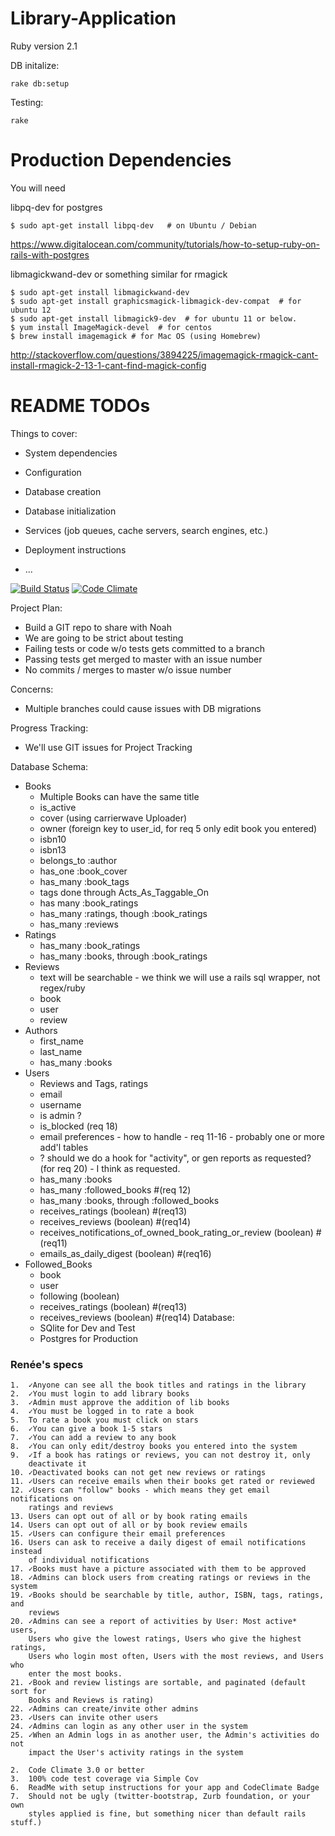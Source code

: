 Library-Application
===================

Ruby version 2.1

DB initalize:
```
rake db:setup
```

Testing:
```
rake
```

Production Dependencies
=======================
You will need 

libpq-dev for postgres
```
$ sudo apt-get install libpq-dev   # on Ubuntu / Debian
```
https://www.digitalocean.com/community/tutorials/how-to-setup-ruby-on-rails-with-postgres

libmagickwand-dev or something similar for rmagick
```
$ sudo apt-get install libmagickwand-dev 
$ sudo apt-get install graphicsmagick-libmagick-dev-compat  # for ubuntu 12
$ sudo apt-get install libmagick9-dev  # for ubuntu 11 or below.
$ yum install ImageMagick-devel  # for centos
$ brew install imagemagick # for Mac OS (using Homebrew)
```

http://stackoverflow.com/questions/3894225/imagemagick-rmagick-cant-install-rmagick-2-13-1-cant-find-magick-config

README TODOs
=======================

Things to cover:

* System dependencies

* Configuration

* Database creation

* Database initialization

* Services (job queues, cache servers, search engines, etc.)

* Deployment instructions

* ...

[![Build Status](https://travis-ci.org/Rails-Summer-Project-Noah-and-Matt/Library-Application.png?branch=master)](https://travis-ci.org/Rails-Summer-Project-Noah-and-Matt/Library-Application)
[![Code Climate](https://codeclimate.com/github/Rails-Summer-Project-Noah-and-Matt/Library-Application.png)](https://codeclimate.com/github/Rails-Summer-Project-Noah-and-Matt/Library-Application)


Project Plan: 
  - Build a GIT repo to share with Noah
  - We are going to be strict about testing
  - Failing tests or code w/o tests gets committed to a branch
  - Passing tests get merged to master with an issue number
  - No commits / merges to master w/o issue number

Concerns:
  - Multiple branches could cause issues with DB migrations

Progress Tracking:
  - We'll use GIT issues for Project Tracking

Database Schema:
  - Books
    - Multiple Books can have the same title
    - is_active
    - cover (using carrierwave Uploader)
    - owner (foreign key to user_id, for req 5 only edit book you entered)
    - isbn10
    - isbn13
    - belongs_to :author
    - has_one :book_cover
    - has_many :book_tags
    - tags done through Acts_As_Taggable_On
    - has many :book_ratings
    - has_many :ratings, though :book_ratings
    - has_many :reviews
  - Ratings
    - has_many :book_ratings
    - has_many :books, through :book_ratings
  - Reviews
    - text will be searchable - we think we will use a rails sql wrapper,
      not regex/ruby
    - book
    - user
    - review
  - Authors 
    - first_name
    - last_name
    - has_many :books
  - Users
    - Reviews and Tags, ratings
    - email
    - username
    - is admin ?
    - is_blocked (req 18)
    - email preferences - how to handle - req 11-16 - probably one or more 
      add'l tables
    - ? should we do a hook for "activity", or gen reports as requested?
      (for req 20) - I think as requested.
    - has_many :books
    - has_many :followed_books           #(req 12)
    - has_many :books, through :followed_books
    - receives_ratings (boolean)  #(req13)
    - receives_reviews (boolean)  #(req14)
    - receives_notifications_of_owned_book_rating_or_review (boolean) #(req11)
    - emails_as_daily_digest (boolean) #(req16)
  - Followed_Books
    - book
    - user
    - following (boolean)
    - receives_ratings (boolean)  #(req13)
    - receives_reviews (boolean)  #(req14)
  Database:
    - SQlite for Dev and Test
    - Postgres for Production

### Renée's specs
    1.	✓Anyone can see all the book titles and ratings in the library
    2.	✓You must login to add library books
    3.	✓Admin must approve the addition of lib books
    4.	✓You must be logged in to rate a book
    5.	To rate a book you must click on stars
    6.	✓You can give a book 1-5 stars
    7.	✓You can add a review to any book
    8.	✓You can only edit/destroy books you entered into the system
    9.	✓If a book has ratings or reviews, you can not destroy it, only
        deactivate it
    10.	✓Deactivated books can not get new reviews or ratings
    11.	✓Users can receive emails when their books get rated or reviewed
    12.	✓Users can "follow" books - which means they get email notifications on
        ratings and reviews
    13.	Users can opt out of all or by book rating emails 
    14.	Users can opt out of all or by book review emails
    15.	✓Users can configure their email preferences
    16. Users can ask to receive a daily digest of email notifications instead
        of individual notifications
    17.	✓Books must have a picture associated with them to be approved
    18.	✓Admins can block users from creating ratings or reviews in the system
    19.	✓Books should be searchable by title, author, ISBN, tags, ratings, and
        reviews 
    20.	✓Admins can see a report of activities by User: Most active* users,
        Users who give the lowest ratings, Users who give the highest ratings,
        Users who login most often, Users with the most reviews, and Users who
        enter the most books.
    21.	✓Book and review listings are sortable, and paginated (default sort for
        Books and Reviews is rating)
    22.	✓Admins can create/invite other admins
    23.	✓Users can invite other users
    24.	✓Admins can login as any other user in the system
    25.	✓When an Admin logs in as another user, the Admin's activities do not
        impact the User's activity ratings in the system

    2.	Code Climate 3.0 or better
    3.	100% code test coverage via Simple Cov 
    6.	ReadMe with setup instructions for your app and CodeClimate Badge
    7.	Should not be ugly (twitter-bootstrap, Zurb foundation, or your own
        styles applied is fine, but something nicer than default rails stuff.)
